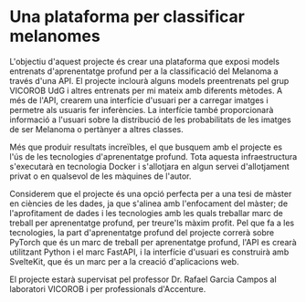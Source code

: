 # Una plataforma per classificar melanomes

L'objectiu d'aquest projecte és crear una
plataforma que exposi models entrenats d'aprenentatge profund
per a la classificació del Melanoma a través d'una API.
El projecte inclourà alguns models
preentrenats pel grup VICOROB UdG i altres
entrenats per mi mateix amb diferents mètodes.
A més de l'API, crearem una interfície d'usuari
per a carregar imatges i permetre als usuaris fer inferències.
La interfície també proporcionarà informació
a l'usuari sobre la distribució de les
probabilitats de les imatges de ser Melanoma
o pertànyer a altres classes.

Més que produir resultats increïbles,
el que busquem amb el projecte es l'ús de les tecnologies
d'aprenentatge profund. Tota aquesta infraestructura
s'executarà en tecnologia Docker i s'allotjara
en algun servei d'allotjament privat
o en qualsevol de les màquines de l'autor.

Considerem que el projecte és una opció perfecta
per a una tesi de màster en ciències de les dades,
ja que s'alinea amb l'enfocament
del màster; de l'aprofitament de dades
i les tecnologies amb les quals treballar
marc de treball per aprenentatge profund,
per treure'ls màxim profit.
Pel que fa a les tecnologies, la part d'aprenentatge
profund del projecte correrà sobre PyTorch que és un
marc de treball per aprenentatge profund,
l'API es crearà utilitzant Python i el marc FastAPI,
i la interfície d'usuari es construirà amb SvelteKit,
que és un marc per a la creació d'aplicacions web.

El projecte estarà supervisat pel professor
Dr. Rafael Garcia Campos al laboratori VICOROB
i per professionals d'Accenture.
